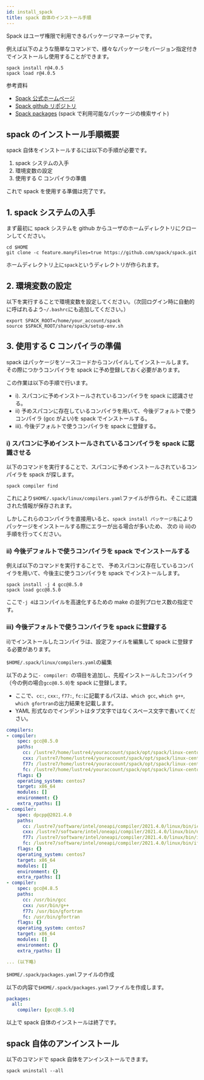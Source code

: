 ```yaml
---
id: install_spack
title: spack 自体のインストール手順
---
```


Spack はユーザ権限で利用できるパッケージマネージャです。

例えば以下のような簡単なコマンドで、様々なパッケージをバージョン指定付きでインストールし使用することができます。

```
spack install r@4.0.5
spack load r@4.0.5
```

参考資料

- [Spack 公式ホームページ](https://spack.readthedocs.io/en/latest/#)
- [Spack github リポジトリ](https://spack.github.io/packages/)
- [Spack packages](https://spack.readthedocs.io/ja/latest/package_list.html#package-list) (spack で利用可能なパッケージの検索サイト)


## spack のインストール手順概要

spack 自体をインストールするには以下の手順が必要です。

1. spack システムの入手
2. 環境変数の設定
3. 使用する C コンパイラの準備

これで spack を使用する準備は完了です。


## 1. spack システムの入手

まず最初に spack システムを github からユーザのホームディレクトリにクローンしてください。

```
cd $HOME
git clone -c feature.manyFiles=true https://github.com/spack/spack.git
```

ホームディレクトリ上に`spack`というディレクトリが作られます。


## 2. 環境変数の設定

以下を実行することで環境変数を設定してください。（次回ログイン時に自動的に呼ばれるよう`~/.bashrc`にも追加してください。）

```
export SPACK_ROOT=/home/your_account/spack
source $SPACK_ROOT/share/spack/setup-env.sh
```

## 3. 使用する C コンパイラの準備

spack はパッケージをソースコードからコンパイルしてインストールします。
その際につかうコンパイラを spack に予め登録しておく必要があります。

この作業は以下の手順で行います。

- i). スパコンに予めインストールされているコンパイラを spack に認識させる。
- ii) 予めスパコンに存在しているコンパイラを用いて、今後デフォルトで使うコンパイラ (gcc がよい)を spack でインストールする。
- iii). 今後デフォルトで使うコンパイラを spack に登録する。


### i) スパコンに予めインストールされているコンパイラを spack に認識させる

以下のコマンドを実行することで、スパコンに予めインストールされているコンパイラを spack が探します。

```
spack compiler find
```
これにより`$HOME/.spack/linux/compilers.yaml`ファイルが作られ、そこに認識された情報が保存されます。

しかしこれらのコンパイラを直接用いると、`spack install パッケージ名`によりパッケージをインストールする際にエラーが出る場合が多いため、
次の ii) iii)の手順を行ってください。

### ii) 今後デフォルトで使うコンパイラを spack でインストールする

例えば以下のコマンドを実行することで、
予めスパコンに存在しているコンパイラを用いて、今後主に使うコンパイラを spack でインストールします。

```
spack install -j 4 gcc@8.5.0
spack load gcc@8.5.0
```

ここで`-j 4`はコンパイルを高速化するための make の並列プロセス数の指定です。






### iii) 今後デフォルトで使うコンパイラを spack に登録する

ii)でインストールしたコンパイラは、設定ファイルを編集して spack に登録する必要があります。

`$HOME/.spack/linux/compilers.yaml`の編集

以下のように`- compiler: `の項目を追加し、先程インストールしたコンパイラ（今の例の場合`gcc@8.5.0`)を spack に登録します。

- ここで、`cc:`, `cxx:`, `f77:`, `fc:`に記載するパスは、`which gcc`, `which g++`, `which gfortran`の出力結果を記載します。
- YAML 形式なのでインデントはタブ文字ではなくスペース文字で書いてください。

```yaml
compilers:
- compiler:
    spec: gcc@8.5.0
    paths:
      cc: /lustre7/home/lustre4/youraccount/spack/opt/spack/linux-centos7-x86_64_v3/gcc-4.8.5/gcc-8.5.0-a4dcd4j7uq23aax4n6ri6amzt7hp4lxc/bin/gcc
      cxx: /lustre7/home/lustre4/youraccount/spack/opt/spack/linux-centos7-x86_64_v3/gcc-4.8.5/gcc-8.5.0-a4dcd4j7uq23aax4n6ri6amzt7hp4lxc/bin/g++
      f77: /lustre7/home/lustre4/youraccount/spack/opt/spack/linux-centos7-x86_64_v3/gcc-4.8.5/gcc-8.5.0-a4dcd4j7uq23aax4n6ri6amzt7hp4lxc/bin/gfortran
      fc: /lustre7/home/lustre4/youraccount/spack/opt/spack/linux-centos7-x86_64_v3/gcc-4.8.5/gcc-8.5.0-a4dcd4j7uq23aax4n6ri6amzt7hp4lxc/bin/gfortran
    flags: {}
    operating_system: centos7
    target: x86_64
    modules: []
    environment: {}
    extra_rpaths: []
- compiler:
    spec: dpcpp@2021.4.0
    paths:
      cc: /lustre7/software/intel/oneapi/compiler/2021.4.0/linux/bin/icx
      cxx: /lustre7/software/intel/oneapi/compiler/2021.4.0/linux/bin/dpcpp
      f77: /lustre7/software/intel/oneapi/compiler/2021.4.0/linux/bin/ifx
      fc: /lustre7/software/intel/oneapi/compiler/2021.4.0/linux/bin/ifx
    flags: {}
    operating_system: centos7
    target: x86_64
    modules: []
    environment: {}
    extra_rpaths: []
- compiler:
    spec: gcc@4.8.5
    paths:
      cc: /usr/bin/gcc
      cxx: /usr/bin/g++
      f77: /usr/bin/gfortran
      fc: /usr/bin/gfortran
    flags: {}
    operating_system: centos7
    target: x86_64
    modules: []
    environment: {}
    extra_rpaths: []

... (以下略)
```



`$HOME/.spack/packages.yaml`ファイルの作成

以下の内容で`$HOME/.spack/packages.yaml`ファイルを作成します。

```yaml
packages:
  all:
    compiler: [gcc@8.5.0]
```

以上で spack 自体のインストールは終了です。


## spack 自体のアンインストール

以下のコマンドで spack 自体をアンインストールできます。

```
spack uninstall --all
```

